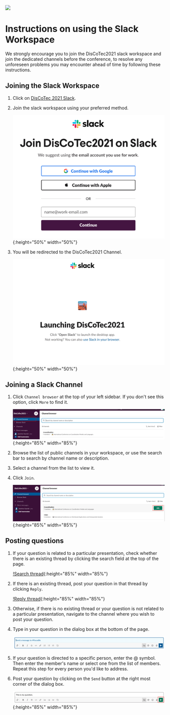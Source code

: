 [![](https://www.discotec.org/2021/discotec2021-banner.jpeg)](https://www.discotec.org/2021/)

# Instructions on using the Slack Workspace 

We strongly encourage you to join the DisCoTec2021 slack workspace and join the dedicated channels before the conference, to resolve any unforeseen problems you may encounter ahead of time by following these instructions. 

## Joining the Slack Workspace

1. Click on [DisCoTec 2021 Slack](https://discotec2021.slack.com/join/shared_invite/zt-qd3ed8l2-BC1WA_re3N~e6AjNbFNIzQ#/shared-invite/email).

2. Join the slack workspace using your preferred method.

    ![Join](screenshots/join.png){:height="50%" width="50%"}

3. You will be redirected to the DisCoTec2021 Channel.

    ![Launching](screenshots/launching_slack.png){:height="50%" width="50%"}

## Joining a Slack Channel

1.  Click ``Channel browser`` at the top of your left sidebar. If you don't see this option, click ``More`` to find it.

    ![Browse channel](screenshots/browse_channel.png){:height="85%" width="85%"}

2. Browse the list of public channels in your workspace, or use the search bar to search by channel name or description.

3. Select a channel from the list to view it.

4. Click ``Join``.

    ![Join channel](screenshots/join_channel.png){:height="85%" width="85%"}

## Posting questions 

1. If your question is related to a particular presentation, check whether there is an existing thread by clicking the search field at the top of the page.

    [!Search thread](screenshots/search_thread.png){:height="85%" width="85%"}

2. If there is an existing thread, post your question in that thread by clicking ``Reply``.

    [!Reply thread](screenshots/reply_thread.png){:height="85%" width="85%"}

3. Otherwise, if there is no existing thread or your question is not related to a particular presentation, navigate to the channel where you wish to post your question. 

4. Type in your question in the dialog box at the bottom of the page. 

    ![Type question](screenshots/type_question.png)

5. If your question is directed to a specific person, enter the @ symbol. Then enter the member's name or select one from the list of members. Repeat this step for every person you'd like to address. 

6. Post your question by clicking on the ``Send`` button at the right most corner of the dialog box.

    ![Post question](screenshots/post_question.png){:height="85%" width="85%"}


